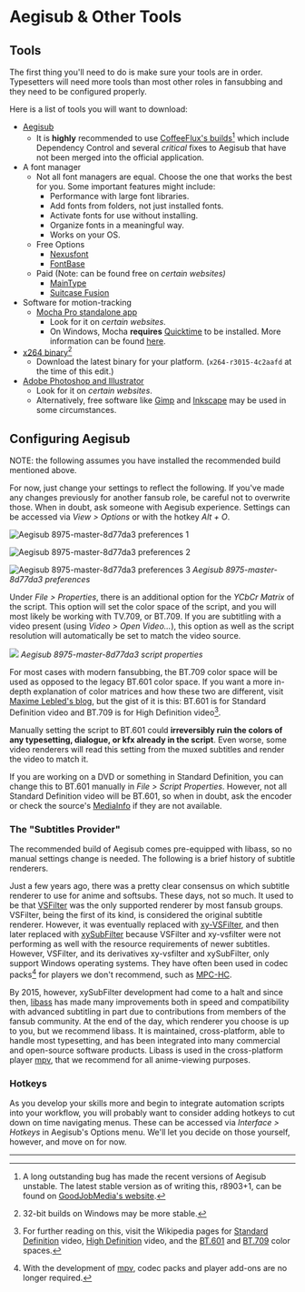 # Aegisub & Other Tools

## Tools

The first thing you'll need to do is make sure your tools are in order.
Typesetters will need more tools than most other roles in fansubbing and
they need to be configured properly.

Here is a list of tools you will want to download:

  - [Aegisub][]
      - It is **highly** recommended to use [CoffeeFlux's builds][][^1] which
        include Dependency Control and several *critical*
        fixes to Aegisub that have not been merged into the official
        application.
  - A font manager
      - Not all font managers are equal. Choose the one that works the
        best for you. Some important features might include:
          - Performance with large font libraries.
          - Add fonts from folders, not just installed fonts.
          - Activate fonts for use without installing.
          - Organize fonts in a meaningful way.
          - Works on your OS.
      - Free Options
          - [Nexusfont][]
          - [FontBase][]
      - Paid (Note: can be found free on *certain websites)*
          - [MainType][]
          - [Suitcase Fusion][]
  - Software for motion-tracking
      - [Mocha Pro standalone app][]
        - Look for it on *certain websites*.
        - On Windows, Mocha **requires** [Quicktime][] to be installed.
          More information can be found [here][quicktimeFAQ].
  - [x264 binary][][^2]
      - Download the latest binary for your platform. (`x264-r3015-4c2aafd` at the time of this edit.)
  - [Adobe Photoshop and Illustrator][]
      - Look for it on *certain websites*.
      - Alternatively, free software like
        [Gimp][] and
        [Inkscape][] may be used in some
        circumstances.

[Aegisub]: http://www.aegisub.org
[Nexusfont]: http://www.xiles.net
[FontBase]: https://fontba.se/
[MainType]: https://www.high-logic.com/font-manager/maintype
[Suitcase Fusion]: https://www.extensis.com/products/font-management/suitcase-fusion/
[Mocha Pro standalone app]: https://www.imagineersystems.com/products/mocha-pro/
[Quicktime]: https://support.apple.com/kb/DL837?locale=en_US
[quicktimeFAQ]: https://borisfx.com/faq/quicktime-on-windows/
[x264 binary]: https://artifacts.videolan.org/x264/
[Adobe Photoshop and Illustrator]: https://www.adobe.com/creativecloud.html
[Gimp]: https://www.gimp.org
[Inkscape]: https://inkscape.org/en/
[CoffeeFlux's builds]: https://thevacuumof.space/builds/


## Configuring Aegisub

NOTE: the following assumes you have installed the recommended build
mentioned above.

For now, just change your settings to reflect the following.
If you've made any changes previously for another fansub role,
be careful not to overwrite those.
When in doubt, ask someone with Aegisub experience.
Settings can be accessed via *View \> Options*
or with the hotkey *Alt + O*.

![Aegisub 8975-master-8d77da3 preferences 1](images/preferences-1.png)

![Aegisub 8975-master-8d77da3 preferences 2](images/preferences-2.png)

![Aegisub 8975-master-8d77da3 preferences 3](images/preferences-3.png)
*Aegisub 8975-master-8d77da3 preferences*

Under *File \> Properties*,
there is an additional option for the *YCbCr Matrix* of the script.
This option will set the color space of the script,
and you will most likely be working with TV.709,
or BT.709.
If you are subtitling with a video present
(using *Video \> Open Video...*),
this option as well as the script resolution
will automatically be set to match the video source.

![](images/script_properties-1.png)
*Aegisub 8975-master-8d77da3 script properties*

For most cases with modern fansubbing,
the BT.709 color space will be used
as opposed to the legacy BT.601 color space.
If you want a more in-depth explanation of color matrices
and how these two are different,
visit [Maxime Lebled's blog](../archived-websites/bt601-vs-bt709.md),
but the gist of it is this:
BT.601 is for Standard Definition video
and BT.709 is for High Definition video[^3].

Manually setting the script to BT.601 could
**irreversibly ruin the colors of any typesetting,
dialogue,
or kfx already in the script**.
Even worse,
some video renderers will read this setting from the muxed subtitles
and render the video to match it.

If you are working on a DVD
or something in Standard Definition,
you can change this to BT.601 manually in *File \> Script Properties*.
However, not all Standard Definition video will be BT.601,
so when in doubt,
ask the encoder or check the source's
[MediaInfo][] if they are not available.

[MediaInfo]: https://mediaarea.net/en/MediaInfo


### The "Subtitles Provider"

The recommended build of Aegisub comes pre-equipped with libass,
so no manual settings change is needed.
The following is a brief history of subtitle renderers.

Just a few years ago,
there was a pretty clear consensus on which
subtitle renderer to use for anime and softsubs.
These days, not so much.
It used to be that [VSFilter][]
was the only supported renderer by most fansub groups.
VSFilter, being the first of its kind,
is considered the original subtitle renderer.
However, it was eventually replaced with [xy-VSFilter][],
and then later replaced with [xySubFilter][]
because VSFilter and xy-vsfilter were not performing as well
with the resource requirements of newer subtitles.
However, VSFilter,
and its derivatives xy-vsfilter and xySubFilter,
only support Windows operating systems.
They have often been used in codec packs[^4] for
players we don't recommend,
such as [MPC-HC][].

By 2015, however,
xySubFilter development had come to a halt and since then,
[libass][] has made many improvements
both in speed and compatibility with advanced subtitling
in part due to contributions from members of the fansub community.
At the end of the day,
which renderer you choose is up to you,
but we recommend libass.
It is maintained,
cross-platform,
able to handle most typesetting,
and has been integrated into many commercial
and open-source software products.
Libass is used in the cross-platform player
[mpv][],
that we recommend for all anime-viewing purposes.

[libass]: https://github.com/libass/libass
[VSFilter]: https://sourceforge.net/projects/guliverkli/files/VSFilter/
[xy-VSFilter]: https://forum.doom9.org/showthread.php?t=168282
[xySubFilter]: https://forum.doom9.org/showthread.php?t=168282
[MPC-HC]: https://mpc-hc.org/
[mpv]: https://mpv.io/


### Hotkeys

As you develop your skills more
and begin to integrate automation scripts into your workflow,
you will probably want to consider adding
hotkeys to cut down on time navigating menus.
These can be accessed via
*Interface \> Hotkeys*
in Aegisub's Options menu.
We'll let you decide on those yourself, however,
and move on for now.

---

[^1]: A long outstanding bug has made the recent versions of Aegisub unstable.
The latest stable version as of writing this, r8903+1,
can be found on [GoodJobMedia's website][].

[^2]: 32-bit builds on Windows may be more stable.

[^3]: For further reading on this,
visit the Wikipedia pages for [Standard Definition][] video,
[High Definition][] video,
and the [BT.601][] and [BT.709][] color spaces.

[^4]: With the development of [mpv][],
codec packs and player add-ons are no longer required.

[Standard Definition]: https://en.wikipedia.org/wiki/Standard-definition_television
[High Definition]: https://en.wikipedia.org/wiki/High-definition_video
[BT.601]: https://en.wikipedia.org/wiki/Rec._601
[BT.709]: https://en.wikipedia.org/wiki/Rec._709
[GoodJobMedia's website]: https://www.goodjobmedia.com/fansubbing/
